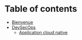 # Table of contents

* [Bienvenue](README.md)
* [DevSecOps](DevSecOps/README.md)
  * [Application cloud native](devsecops/application-cloud-native.md)
